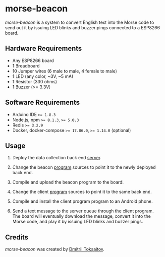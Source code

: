 morse-beacon
============

_morse-beacon_ is a system to convert English text into the Morse code to send
out it by issuing LED blinks and buzzer pings connected to a ESP8266 board.

## Hardware Requirements

* Any ESP8266 board
* 1 Breadboard
* 10 Jumper wires (6 male to male, 4 female to male)
* 1 LED (any color, ~3V, ~5 mA)
* 1 Resistor (330 ohms)
* 1 Buzzer (>= 3.3V)

## Software Requirements

* Arduino IDE `>= 1.8.3`
* Node.js, npm `>= 8.1.3`, `>= 5.0.3`
* Redis `>= 3.2.9`
* Docker, docker-compose `>= 17.06.0`, `>= 1.14.0` (optional)

## Usage

1. Deploy the data collection back end [server](https://github.com/toksaitov/morse-back).

2. Change the beacon [program](https://github.com/toksaitov/morse-beacon)
   sources to point it to the newly deployed back end.

3. Compile and upload the beacon program to the board.

4. Change the client [program](https://github.com/toksaitov/morse-client)
   sources to point it to the same back end.

5. Compile and install the client program program to an Android phone.

6. Send a text message to the server queue through the client program. The board
   will eventually download the message, convert it into the Morse code, and
   play it by issuing LED blinks and buzzer pings.

## Credits

*morse-beacon* was created by [Dmitrii Toksaitov](https://github.com/toksaitov).

